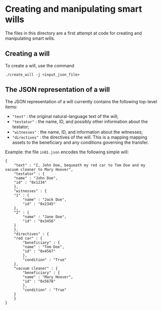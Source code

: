# Creating and manipulating smart wills

The files in this directory are a first attempt at code for creating and manipulating smart wills.

## Creating a will
To create a will, use the command

    ./create_will -j <input_json_file>

## The JSON representation of a will
The JSON representation of a will currently contains the following top-level items:

- `"text"` : the original natural-language text of the will;
- `"testator"` : the name, ID, and possibly other information about the testator;
- `"witnesses"` : the name, ID, and information about the witnesses;
- `"directives"` : the directives of the will.  This is a mapping mapping assets to the beneficiary and any conditions governing the transfer.

Example: the file `in01.json` encodes the following simple will:

```
{
    "text" : "I, John Doe, bequeath my red car to Tom Doe and my vacuum cleaner to Mary Hoover",
    "testator" : {
	"name" : "John Doe",
	"id" : "0x1234"
    },
    "witnesses" : {
	"1" : {
	    "name" : "Jack Doe",
	    "id" : "0x2345"
	},
	"2" : {
	    "name" : "Jane Doe",
	    "id" : "0x3456"
	}
    },
    "directives" : {
	"red car" : {
	    "beneficiary" : {
		"name" : "Tom Doe",
		"id" : "0x4567"
	    },
	    "condition" : "True"
	},
	"vacuum cleaner" : {
	    "beneficiary" : {
		"name" : "Mary Hoover",
		"id" : "0x5678"
	    },
	    "condition" : "True"
	}
    }
}
```
